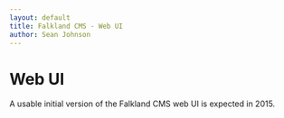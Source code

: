 ```yaml
---
layout: default
title: Falkland CMS - Web UI
author: Sean Johnson
---
```


# Web UI

A usable initial version of the Falkland CMS web UI is expected in 2015.